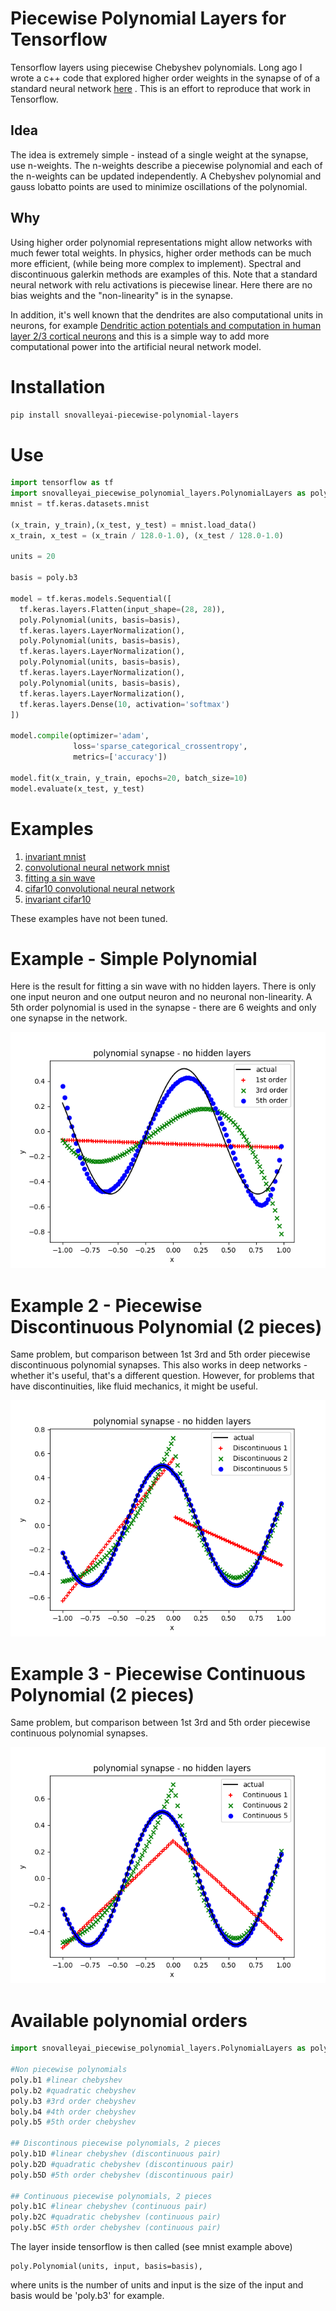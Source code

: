 # Piecewise Polynomial Layers for Tensorflow
Tensorflow layers using piecewise Chebyshev polynomials.  Long ago I wrote a c++ code that explored higher 
order weights in the synapse of of a standard neural network [here](https://www.researchgate.net/publication/276923198_Discontinuous_Piecewise_Polynomial_Neural_Networks) .  This is an effort to reproduce that work in Tensorflow.

## Idea

The idea is extremely simple - instead of a single weight at the synapse, use n-weights.  The n-weights describe a piecewise polynomial and each of the n-weights can be updated independently.  A Chebyshev polynomial and gauss lobatto points are used to minimize oscillations of the polynomial.

## Why

Using higher order polynomial representations might allow networks with much fewer total weights. In physics, higher order methods
can be much more efficient, (while being more complex to implement). Spectral and discontinuous galerkin methods are examples of this.  Note that a standard neural network with relu activations is piecewise linear.  Here there are no bias weights and the "non-linearity" is in the synapse. 

In addition, it's well known that the dendrites are also computational units in neurons, for example [Dendritic action potentials and computation in human layer 2/3 cortical neurons](https://science.sciencemag.org/content/367/6473/83) and this is a simple way to add more computational power into the artificial neural network model.

# Installation

```bash
pip install snovalleyai-piecewise-polynomial-layers
```

# Use

```python
import tensorflow as tf
import snovalleyai_piecewise_polynomial_layers.PolynomialLayers as poly
mnist = tf.keras.datasets.mnist

(x_train, y_train),(x_test, y_test) = mnist.load_data()
x_train, x_test = (x_train / 128.0-1.0), (x_test / 128.0-1.0)

units = 20

basis = poly.b3

model = tf.keras.models.Sequential([
  tf.keras.layers.Flatten(input_shape=(28, 28)),
  poly.Polynomial(units, basis=basis),
  tf.keras.layers.LayerNormalization(),
  poly.Polynomial(units, basis=basis),
  tf.keras.layers.LayerNormalization(),
  poly.Polynomial(units, basis=basis),
  tf.keras.layers.LayerNormalization(),
  poly.Polynomial(units, basis=basis),
  tf.keras.layers.LayerNormalization(),
  tf.keras.layers.Dense(10, activation='softmax')
])

model.compile(optimizer='adam',
              loss='sparse_categorical_crossentropy',
              metrics=['accuracy'])

model.fit(x_train, y_train, epochs=20, batch_size=10)
model.evaluate(x_test, y_test)
```

# Examples

1. [invariant mnist](invariantMnistExample.py)
2. [convolutional neural network mnist](mnistCNNExample.py)
3. [fitting a sin wave](functionExample.py)
4. [cifar10 convolutional neural network](cifar10CNNExample.py)
5. [invariant cifar10](invariantCIFAR10Example.py)

These examples have not been tuned.

# Example - Simple Polynomial

Here is the result for fitting a sin wave with no hidden layers.  There is only one input neuron and one output neuron and no neuronal non-linearity.  A 5th order polynomial is used in the synapse - there are 6 weights and only one synapse in the network.

![](polynomialSynapse.png)

# Example 2 - Piecewise Discontinuous Polynomial (2 pieces)

Same problem, but comparison between 1st 3rd and 5th order piecewise discontinuous polynomial synapses.  This also works in deep networks - whether it's useful, that's a different question.  However, for problems that have discontinuities, like fluid mechanics, it might be useful.

![](sin5d.png)

# Example 3 - Piecewise Continuous Polynomial (2 pieces)

Same problem, but comparison between 1st 3rd and 5th order piecewise continuous polynomial synapses.

![](sin5c.png)

# Available polynomial orders

```python
import snovalleyai_piecewise_polynomial_layers.PolynomialLayers as poly

#Non piecewise polynomials
poly.b1 #linear chebyshev
poly.b2 #quadratic chebyshev
poly.b3 #3rd order chebyshev
boly.b4 #4th order chebyshev
poly.b5 #5th order chebyshev

## Discontinous piecewise polynomials, 2 pieces
poly.b1D #linear chebyshev (discontinuous pair)
poly.b2D #quadratic chebyshev (discontinuous pair)
poly.b5D #5th order chebyshev (discontinuous pair)

## Continuous piecewise polynomials, 2 pieces
poly.b1C #linear chebyshev (continuous pair)
poly.b2C #quadratic chebyshev (continuous pair)
poly.b5C #5th order chebyshev (continuous pair)
```
The layer inside tensorflow is then called (see mnist example above)
```
poly.Polynomial(units, input, basis=basis),
```
where units is the number of units and input is the size of the input and basis would be 'poly.b3' for example.
